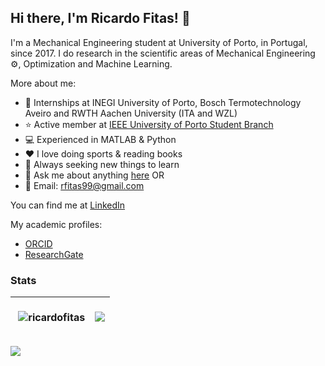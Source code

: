 ## Hi there, I'm Ricardo Fitas! 👋

I'm a Mechanical Engineering student at University of Porto, in Portugal, since 2017.
I do research in the scientific areas of Mechanical Engineering ⚙️, Optimization and Machine Learning.

More about me:
- 💼 Internships at INEGI University of Porto, Bosch Termotechnology Aveiro and RWTH Aachen University (ITA and WZL)
- ⭐ Active member at [IEEE University of Porto Student Branch](https://ieee.fe.up.pt/)
- 💻 Experienced in MATLAB & Python
- ❤️ I love doing sports & reading books
- 🧐 Always seeking new things to learn
- 💬 Ask me about anything [here](https://github.com/ricardofitas/ricardofitas/issues) OR
- 📧 Email: [rfitas99@gmail.com](rfitas99@gmail.com)

You can find me at [LinkedIn](https://www.linkedin.com/in/ricardo-fitas-167bba164/)

My academic profiles:
- [ORCID](https://orcid.org/0000-0001-5137-2451)
- [ResearchGate](https://www.researchgate.net/profile/Ricardo-Fitas)


### Stats

| <p>&nbsp;<img align="center" src="https://github-readme-stats.vercel.app/api?username=ricardofitas&show_icons=true&theme=dark&locale=en" alt="ricardofitas" /></p> | <a href="https://github.com/ricardofitas/github-readme-stats"><img align="center" src="https://github-readme-stats.vercel.app/api/top-langs/?username=ricardofitas&show_icons=true&theme=dark&locale=en" /></a> |
| ------------- | ------------- |

![](https://komarev.com/ghpvc/?username=ricardofitas&color=green)

<!--
**ricardofitas/ricardofitas** is a ✨ _special_ ✨ repository because its `README.md` (this file) appears on your GitHub profile.

Here are some ideas to get you started:

- 🔭 I’m currently working on ...
- 🌱 I’m currently learning ...
- 👯 I’m looking to collaborate on ...
- 🤔 I’m looking for help with ...
- 💬 Ask me about ...
- 📫 How to reach me: ...
- 😄 Pronouns: ...
- ⚡ Fun fact: ...
-->
